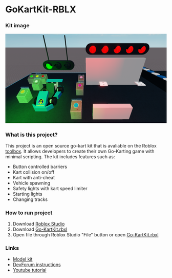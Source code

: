 # GoKartKit-RBLX

### Kit image
![Kit Image](Images/KitImage.png)

### What is this project?
This project is an open source go-kart kit that is avaliable on the Roblox [toolbox](https://www.roblox.com/library/3719396356/Yar890-Studio-Racing-Kit-ALPHA). It allows developers to create their own Go-Karting game with minimal scripting. The kit includes features such as:
* Button controlled barriers
* Kart collision on/off
* Kart with anti-cheat
* Vehicle spawning
* Safety lights with kart speed limiter
* Starting lights
* Changing tracks


### How to run project
1. Download [Roblox Studio](https://www.roblox.com/create)
2. Download [Go-KartKit.rbxl](Go-KartKit.rbxl)
3. Open file through Roblox Studio "File" button or open [Go-KartKit.rbxl](Go-KartKit.rbxl)


### Links
* [Model kit](https://www.roblox.com/library/3719396356/Yar890-Studio-Racing-Kit-ALPHA) <br/>
* [DevForum instructions](https://devforum.roblox.com/t/yar890-studio-racing-kit-instructions/741217) <br/>
* [Youtube tutorial](https://www.youtube.com/watch?v=HJhDu9wpGzY) <br/>
